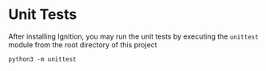 # Unit Tests

After installing Ignition, you may run the unit tests by executing the `unittest` module from the root directory of this project

```
python3 -m unittest
```
